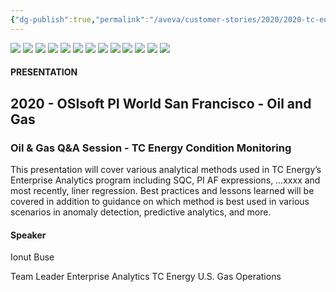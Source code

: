 ```yaml
---
{"dg-publish":true,"permalink":"/aveva/customer-stories/2020/2020-tc-energy-oil-and-gas-tc-energy-condition-monitoring/"}
---
```


![](https://i.imgur.com/E7R5hvb.png)
![](https://i.imgur.com/nYP7nhx.png)
![](https://i.imgur.com/sSm4Gtl.png)
![](https://i.imgur.com/nwaMeWr.png)
![](https://i.imgur.com/YyOxlUn.png)
![](https://i.imgur.com/q2FbjEa.png)
![](https://i.imgur.com/RLXorR9.png)
![](https://i.imgur.com/mbaQaVC.png)
![](https://i.imgur.com/qxMl5aD.png)
![](https://i.imgur.com/e6o5vFr.png)
![](https://i.imgur.com/fqMMPop.png)
![](https://i.imgur.com/OuKqff3.png)
![](https://i.imgur.com/cWcVEtl.png)

#### PRESENTATION

## 2020 - OSIsoft PI World San Francisco - Oil and Gas

### Oil & Gas Q&A Session - TC Energy Condition Monitoring

This presentation will cover various analytical methods used in TC Energy’s Enterprise Analytics program including SQC, PI AF expressions, …xxxx and most recently, liner regression. Best practices and lessons learned will be covered in addition to guidance on which method is best used in various scenarios in anomaly detection, predictive analytics, and more.

#### Speaker

Ionut Buse

Team Leader Enterprise Analytics TC Energy U.S. Gas Operations